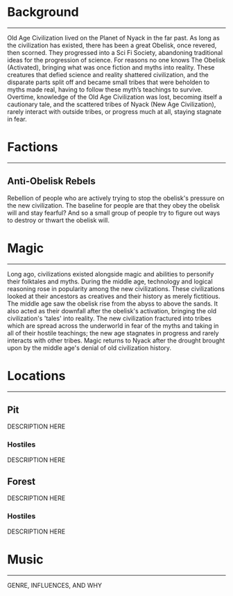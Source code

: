 # Background
---
Old Age Civilization lived on the Planet of Nyack in the far past. As long as the civilization has existed, there has been a great Obelisk, once revered, then scorned. They progressed into a Sci Fi Society, abandoning traditional ideas for the progression of science. For reasons no one knows The Obelisk (Activated), bringing what was once fiction and myths into reality. These creatures that defied science and reality shattered civilization, and the disparate parts split off and became small tribes that were beholden to myths made real, having to follow these myth’s teachings to survive. Overtime, knowledge of the Old Age Civilization was lost, becoming itself a cautionary tale, and the scattered tribes of Nyack (New Age Civilization), rarely interact with outside tribes, or progress much at all, staying stagnate in fear.


# Factions
---
## **Anti-Obelisk Rebels**

Rebellion of people who are actively trying to stop the obelisk's pressure on the new civilization. The baseline for people are that they obey the obelisk will and stay fearful? And so a small group of people try to figure out ways to destroy or thwart the obelisk will.

# Magic
---
Long ago, civilizations existed alongside magic and abilities to personify their folktales and myths. During the middle age, technology and logical reasoning rose in popularity among the new civilizations. These civilizations looked at their ancestors as creatives and their history as merely fictitious. The middle age saw the obelisk rise from the abyss to above the sands. It also acted as their downfall after the obelisk's activation, bringing the old civilization's 'tales' into reality. The new civilization fractured into tribes which are spread across the underworld in fear of the myths and taking in all of their hostile teachings; the new age stagnates in progress and rarely interacts with other tribes. Magic returns to Nyack after the drought brought upon by the middle age's denial of old civilization history.


# Locations

---
## Pit


DESCRIPTION HERE

### Hostiles

DESCRIPTION HERE

## Forest


DESCRIPTION HERE

### Hostiles

DESCRIPTION HERE

# Music
---

GENRE, INFLUENCES, AND WHY



